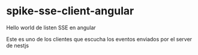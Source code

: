 # spike-sse-client-angular
Hello world de listen SSE en angular

Este es uno de los clientes que escucha los eventos enviados por el server de nestjs
